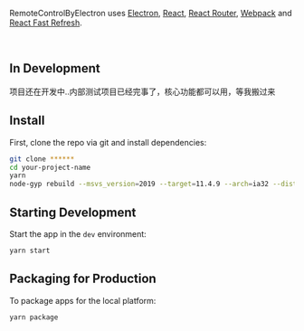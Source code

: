 <p>
  RemoteControlByElectron uses <a href="https://electron.atom.io/">Electron</a>, <a href="https://facebook.github.io/react/">React</a>, <a href="https://github.com/reactjs/react-router">React Router</a>, <a href="https://webpack.js.org/">Webpack</a> and <a href="https://www.npmjs.com/package/react-refresh">React Fast Refresh</a>.
</p>
<br>

## In Development
 
项目还在开发中..内部测试项目已经完事了，核心功能都可以用，等我搬过来
## Install
First, clone the repo via git and install dependencies:

```bash
git clone ******
cd your-project-name
yarn
node-gyp rebuild --msvs_version=2019 --target=11.4.9 --arch=ia32 --dist-url=https://electronjs.org/headers
```

## Starting Development

Start the app in the `dev` environment:

```bash
yarn start
```

## Packaging for Production

To package apps for the local platform:

```bash
yarn package
```

